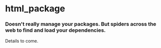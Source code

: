# html_package

### Doesn't really manage your packages. But spiders across the web to find and load your dependencies.

Details to come.
